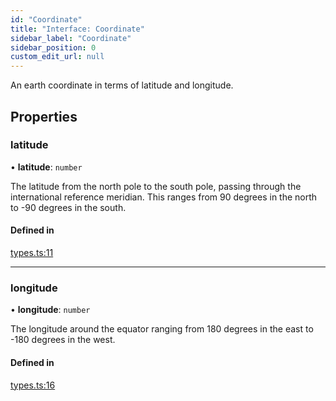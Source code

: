 ```yaml
---
id: "Coordinate"
title: "Interface: Coordinate"
sidebar_label: "Coordinate"
sidebar_position: 0
custom_edit_url: null
---
```


An earth coordinate in terms of latitude and longitude.

## Properties

### latitude

• **latitude**: `number`

The latitude from the north pole to the south pole, passing
through the international reference meridian. This ranges
from 90 degrees in the north to -90 degrees in the south.

#### Defined in

[types.ts:11](https://github.com/rob-blackbourn/jetblack-map/blob/7fd5654/src/types.ts#L11)

___

### longitude

• **longitude**: `number`

The longitude around the equator ranging from 180 degrees in
the east to -180 degrees in the west.

#### Defined in

[types.ts:16](https://github.com/rob-blackbourn/jetblack-map/blob/7fd5654/src/types.ts#L16)
